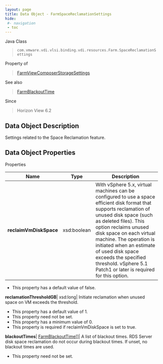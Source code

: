 ```yaml
---
layout: page
title: Data Object - FarmSpaceReclamationSettings
hide:
 #- navigation
 - toc
---
```






Java Class  
> `com.vmware.vdi.vlsi.binding.vdi.resources.Farm.SpaceReclamationSettings`

Property of  
> [FarmViewComposerStorageSettings](vdi.resources.Farm.ViewComposerStorageSettings.md#field_detail)

See also  
> [FarmBlackoutTime](vdi.resources.Farm.BlackoutTime.md)

Since  
> Horizon View 6.2


## Data Object Description 

Settings related to the Space Reclamation feature. 

## Data Object Properties

Properties

Name |  Type |  Description   
---|---|---  
**reclaimVmDiskSpace**|  xsd:boolean|  With vSphere 5.x, virtual machines can be configured to use a space efficient disk format that supports reclamation of unused disk space (such as deleted files). This option reclaims unused disk space on each virtual machine. The operation is initiated when an estimate of used disk space exceeds the specified threshold. vSphere 5.1 Patch1 or later is required for this option.   


  * This property has a default value of false.

  
**reclamationThresholdGB**|  xsd:long|  Initiate reclamation when unused space on VM exceeds the threshold.   


  * This property has a default value of 1.
 * This property need not be set.
  * This property has a minimum value of 0. 
  * This property is required if reclaimVmDiskSpace is set to true.

  
**blackoutTimes**| [FarmBlackoutTime[]](vdi.resources.Farm.BlackoutTime.md)|  A list of blackout times. RDS Server disk space reclamation do not occur during blackout times. If unset, no blackout times are used.   


 * This property need not be set.

  
  
  
   
  
  
